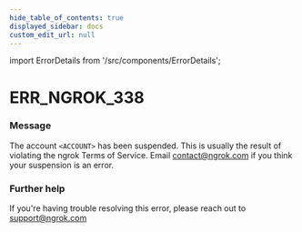 ```yaml
---
hide_table_of_contents: true
displayed_sidebar: docs
custom_edit_url: null
---
```


import ErrorDetails from '/src/components/ErrorDetails';

# ERR_NGROK_338

### Message
The account `<ACCOUNT>` has been suspended.
This is usually the result of violating the ngrok Terms of Service.
Email contact@ngrok.com if you think your suspension is an error.

### Further help
If you're having trouble resolving this error, please reach out to [support@ngrok.com](mailto:support@ngrok.com?subject=Help%20with%20ERR_NGROK_338)

<ErrorDetails error='err_ngrok_338' />
